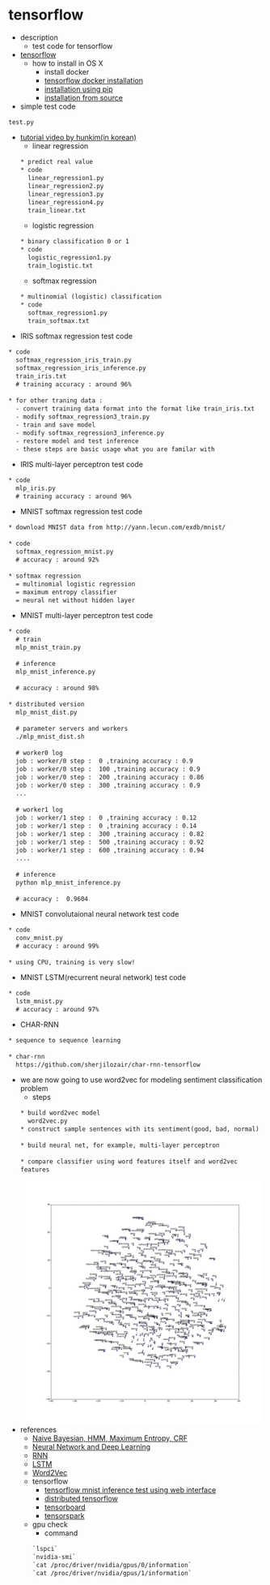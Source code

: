 # tensorflow

- description
  - test code for tensorflow
- [tensorflow](https://www.tensorflow.org/)
  - how to install in OS X
    - install docker
    - [tensorflow docker installation](https://www.tensorflow.org/versions/r0.8/get_started/os_setup.html#docker-installation)
	- [installation using pip](https://www.tensorflow.org/versions/r0.8/get_started/os_setup.html#pip-installation)
    - [installation from source](https://www.tensorflow.org/versions/r0.8/get_started/os_setup.html#installing-from-sources)
- simple test code
```
test.py
```
- [tutorial video by hunkim(in korean)](http://hunkim.github.io/ml/)
  - linear regression
  ```
  * predict real value
  * code
    linear_regression1.py
    linear_regression2.py
    linear_regression3.py
    linear_regression4.py
    train_linear.txt
  ```
  - logistic regression
  ```
  * binary classification 0 or 1
  * code
    logistic_regression1.py
    train_logistic.txt
  ```
  - softmax regression
  ```
  * multinomial (logistic) classification
  * code
    softmax_regression1.py
    train_softmax.txt
  ```
- IRIS softmax regression test code
```
* code
  softmax_regression_iris_train.py
  softmax_regression_iris_inference.py
  train_iris.txt
  # training accuracy : around 96%

* for other traning data :
  - convert training data format into the format like train_iris.txt
  - modify softmax_regression3_train.py
  - train and save model
  - modify softmax_regression3_inference.py
  - restore model and test inference
  - these steps are basic usage what you are familar with
```
- IRIS multi-layer perceptron test code
```
* code
  mlp_iris.py
  # training accuracy : around 96%
```
- MNIST softmax regression test code
```
* download MNIST data from http://yann.lecun.com/exdb/mnist/

* code
  softmax_regression_mnist.py
  # accuracy : around 92%

* softmax regression 
  = multinomial logistic regression 
  = maximum entropy classifier
  = neural net without hidden layer
```
- MNIST multi-layer perceptron test code
```
* code
  # train
  mlp_mnist_train.py

  # inference
  mlp_mnist_inference.py

  # accuracy : around 98%

* distributed version
  mlp_mnist_dist.py

  # parameter servers and workers
  ./mlp_mnist_dist.sh

  # worker0 log
  job : worker/0 step :  0 ,training accuracy : 0.9
  job : worker/0 step :  100 ,training accuracy : 0.9
  job : worker/0 step :  200 ,training accuracy : 0.86
  job : worker/0 step :  300 ,training accuracy : 0.9
  ...

  # worker1 log
  job : worker/1 step :  0 ,training accuracy : 0.12
  job : worker/1 step :  0 ,training accuracy : 0.14
  job : worker/1 step :  300 ,training accuracy : 0.82
  job : worker/1 step :  500 ,training accuracy : 0.92
  job : worker/1 step :  600 ,training accuracy : 0.94
  ....

  # inference 
  python mlp_mnist_inference.py

  # accuracy :  0.9604
```
- MNIST convolutaional neural network test code
```
* code
  conv_mnist.py
  # accuracy : around 99%

* using CPU, training is very slow!
```
- MNIST LSTM(recurrent neural network) test code
```
* code
  lstm_mnist.py
  # accuracy : around 97%
```
- CHAR-RNN
```
* sequence to sequence learning

* char-rnn
  https://github.com/sherjilozair/char-rnn-tensorflow
```
- we are now going to use word2vec for modeling sentiment classification problem
  - steps
  ```
  * build word2vec model
    word2vec.py
  * construct sample sentences with its sentiment(good, bad, normal)

  * build neural net, for example, multi-layer perceptron

  * compare classifier using word features itself and word2vec features
  ```
  ![T-SNE sample](https://github.com/dsindex/tensorflow/blob/master/tsne.png)
- references
  - [Naive Bayesian, HMM, Maximum Entropy, CRF](https://github.com/dsindex/blog/wiki/%5Bstatistics%5D-Naive-Bayesian,-HMM,-Maximum-Entropy-Model,-CRF)
  - [Neural Network and Deep Learning](https://github.com/dsindex/blog/wiki/%5Bneural-network%5D-neural-network-and-deep-learning)
  - [RNN](http://www.wildml.com/2015/09/recurrent-neural-networks-tutorial-part-1-introduction-to-rnns/)
  - [LSTM](http://colah.github.io/posts/2015-08-Understanding-LSTMs/)
  - [Word2Vec](https://github.com/dsindex/blog/wiki/%5BWord2Vec%5D-Neural-Language-Model-and-Word2Vec)
  - tensorflow
    - [tensorflow mnist inference test using web interface](https://github.com/sugyan/tensorflow-mnist)
    - [distributed tensorflow](https://www.tensorflow.org/versions/r0.8/how_tos/distributed/index.html)
    - [tensorboard]( https://www.tensorflow.org/versions/master/how_tos/summaries_and_tensorboard/index.html)
    - [tensorspark](https://github.com/adatao/tensorspark?files=1)
  - gpu check
    - command
	```
    `lspci` 
	`nvidia-smi`
	`cat /proc/driver/nvidia/gpus/0/information`
	`cat /proc/driver/nvidia/gpus/1/information`
	```
